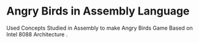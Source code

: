 # Angry Birds in Assembly Language
 Used Concepts Studied in Assembly to make Angry Birds Game Based on Intel 8088 Architecture .
